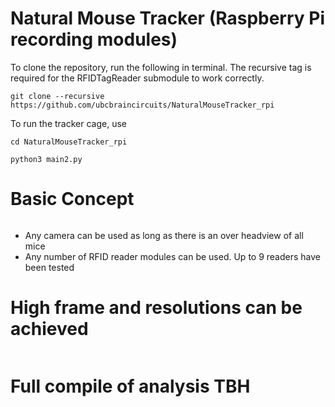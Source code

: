 # Natural Mouse Tracker (Raspberry Pi recording modules)

To clone the repository, run the following in terminal. The recursive tag is required for the RFIDTagReader submodule to work correctly.
```
git clone --recursive https://github.com/ubcbraincircuits/NaturalMouseTracker_rpi
```

To run the tracker cage, use 

```
cd NaturalMouseTracker_rpi

python3 main2.py
```
# Basic Concept
![]()
- Any camera can be used as long as there is an over headview of all mice
- Any number of RFID reader modules can be used. Up to 9 readers have been tested
# High frame and resolutions can be achieved 
![]()
# Full compile of analysis TBH
